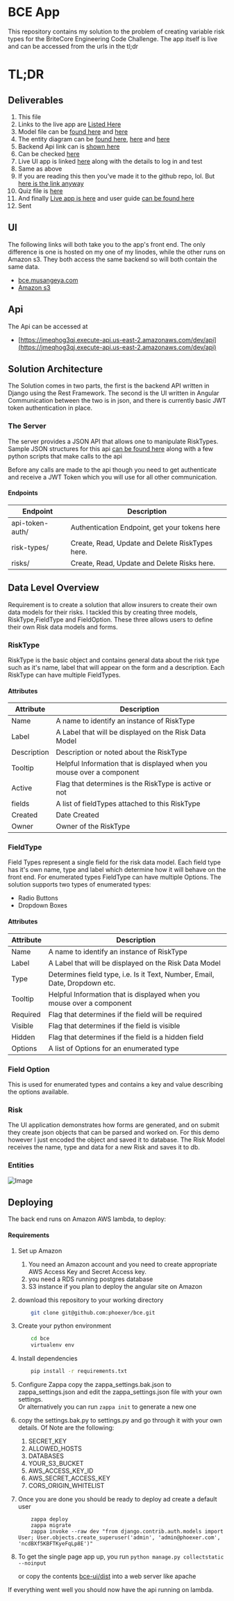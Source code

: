 BCE App
=======
This repository contains my solution to the problem of creating variable risk types for the BriteCore Engineering Code Challenge.
The app itself is live and can be accessed from the urls in the tl;dr

# TL;DR
## Deliverables

1. This file
2. Links to the live app are [Listed Here](#ui)
3. Model file can be [found here](bce-server/bce/models.py) and [here](doc/models.py)
4. The entity diagram can be [found here](doc/images/Entities.png), [here](#entities) and [here](doc/Entities.png)
5. Backend Api link can is [shown here](#server) 
6. Can be checked [here](bce-server/bce/views.py)
7. Live UI app is linked [here](#ui) along with the details to log in and test 
8. Same as above
9. If you are reading this then you've made it to the github repo, lol. But [here is the link anyway](https://github.com/phoexer/bce)
10. Quiz file is [here](doc/quiz.py)
11. And finally [Live app is here](https://bce.musangeya.com) and user guide [can be found here](doc/guide.md)
12. Sent
     
     
## <a name="ui"></a>UI
The following links will both take you to the app's front end. The only difference 
is one is hosted on my one of my linodes, while the other runs on Amazon s3.
They both access the same backend so will both contain the same data.

* [bce.musangeya.com](https://bce.musangeya.com)
* [Amazon s3](http://zappa-bce-static.s3-website.us-east-2.amazonaws.com)

## <a name="server"></a>Api
The Api can be accessed  at
* [https://jmeqhog3qj.execute-api.us-east-2.amazonaws.com/dev/api](https://jmeqhog3qj.execute-api.us-east-2.amazonaws.com/dev/api)

## Solution Architecture 
The Solution comes in two parts, the first is the backend API written in Django using the Rest Framework.
The second is the UI written in Angular
Communication between the two is in json, and there is currently basic JWT token authentication in place.

### The Server
The server provides a JSON API that allows one to manipulate RiskTypes.
Sample JSON structures for this api [can be found here](samples) along with a few python scripts
that make calls to the api

Before any calls are made to the api though you need to get authenticate and receive a JWT Token
which you will use for all other communication.

#### Endpoints
|Endpoint|Description|
|---|---|
|api-token-auth/|Authentication Endpoint, get your tokens here|
|risk-types/|Create, Read, Update and Delete RiskTypes here.|
|risks/|Create, Read, Update and Delete Risks here.|

         
## Data Level Overview
Requirement is to create a solution that allow insurers to create their own data models for their risks.
I tackled this by creating three models, RiskType,FieldType and FieldOption.
These three allows users to define their own Risk data models and forms. 

### RiskType
RiskType is the basic object and contains general data about the risk type such as it's name, label that 
will appear on the form and a description. Each RiskType can have multiple FieldTypes.

#### Attributes

|Attribute|Description|
|---------|----------|
|Name| A name to identify an instance of RiskType|
|Label|A Label that will be displayed on the Risk Data Model|
|Description|Description or noted about the RiskType|
|Tooltip|Helpful Information that is displayed when you mouse over a component|
|Active|Flag that determines is the RiskType is active or not|
|fields|A list of fieldTypes attached to this RiskType|
|Created|Date Created|
|Owner|Owner of the RiskType|


### FieldType
Field Types represent a single field for the risk data model. Each field type has it's own name, type
and label which determine how it will behave on the front end.
For enumerated types FieldType can have multiple Options. The solution supports two types of enumerated types:

* Radio Buttons
* Dropdown Boxes

#### Attributes

|Attribute|Description|
|---------|----------|
|Name| A name to identify an instance of RiskType|
|Label|A Label that will be displayed on the Risk Data Model|
|Type| Determines field type, i.e. Is it Text, Number, Email, Date, Dropdown etc.|
|Tooltip|Helpful Information that is displayed when you mouse over a component|
|Required|Flag that determines if the field will be required|
|Visible|Flag that determines if the field is visible|
|Hidden|Flag that determines if the field is a hidden field|
|Options|A list of Options for an enumerated type|
 

### Field Option
This is used for enumerated types and contains a key and value describing the options available.

### Risk
The UI application demonstrates how forms are generated, and on submit they create json objects 
that can be parsed and worked on. For this demo however I just encoded the object and saved it to 
database.
The Risk Model receives the name, type and data for a new Risk and saves it to db. 


### <a name="entities"></a>Entities 
![Image](doc/images/entities.png "icon")

## Deploying

The back end runs on Amazon AWS lambda, to deploy:

#### Requirements

1. Set up Amazon
    1. You need an Amazon account and you need to create appropriate AWS Access Key and Secret Access key.
    2. you need a RDS running postgres database
    3. S3 instance if you plan to deploy the angular site on Amazon

2. download this repository to your working directory

    ```sh
        git clone git@github.com:phoexer/bce.git
    ```

3. Create your python environment

    ```sh
        cd bce
        virtualenv env
    ```
    
4. Install dependencies

    ```sh
        pip install -r requirements.txt
    ```

5. Configure Zappa
    copy the zappa_settings.bak.json to zappa_settings.json and edit the zappa_settings.json file with your own settings.  
    Or alternatively you can run ```zappa init``` to generate a new one   
    
6. copy the settings.bak.py to settings.py and go through it with your own details. Of Note are the following:
    1. SECRET_KEY
    2. ALLOWED_HOSTS
    3. DATABASES
    4. YOUR_S3_BUCKET
    5. AWS_ACCESS_KEY_ID
    6. AWS_SECRET_ACCESS_KEY
    7. CORS_ORIGIN_WHITELIST

7. Once you are done you should be ready to deploy ad create a default user
    ```
        zappa deploy
        zappa migrate
        zappa invoke --raw dev "from django.contrib.auth.models import User; User.objects.create_superuser('admin', 'admin@phoexer.com', 'ncdBXf5KBFTKyeFqLp8E')" 
    ``` 
8. To get the single page app up, you run
    ```python manage.py collectstatic --noinput```
    
    or copy the contents [bce-ui/dist](bce-ui/dist) into a web server like apache
         
If everything went well you should now have the api running on lambda.

